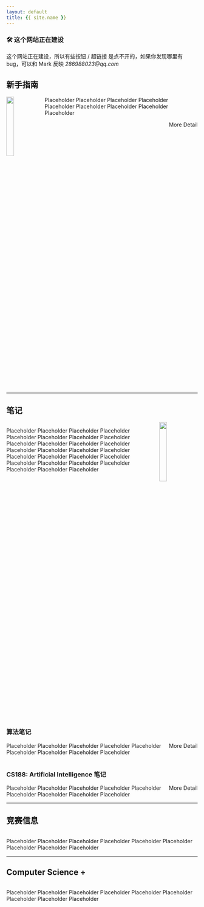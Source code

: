 ```yaml
---
layout: default
title: {{ site.name }}
---
```


<div class="info">
  <h3>🛠 这个网站正在建设</h3>
  <p>这个网站正在建设，所以有些按钮 / 超链接 是点不开的，如果你发现哪里有bug，可以和 Mark 反映 <em>286988023@qq.com</em> </p>
</div>

## 新手指南
<img class="mainPage-img" src="{{ site.baseurl }}/assets/toBeginners.svg" height="20%" width="20%" style="float: left"/>

<p>Placeholder Placeholder Placeholder Placeholder Placeholder Placeholder Placeholder Placeholder Placeholder</p>

<div class="main-button" style="float: right">More Detail</div>
<hr style="clear: both"/>

## 笔记
<div style="clear: both"></div>

<img class="mainPage-img" src="{{ site.baseurl }}/assets/notes.svg" height="20%" width="20%" style="float: right"/>
<p>Placeholder Placeholder Placeholder Placeholder Placeholder Placeholder Placeholder Placeholder Placeholder Placeholder Placeholder Placeholder Placeholder Placeholder Placeholder Placeholder Placeholder Placeholder Placeholder Placeholder Placeholder Placeholder Placeholder Placeholder Placeholder Placeholder Placeholder</p>
<!--<div class="main-button" style="float: left">More Detail</div>-->
<div style="clear: both"></div>

### 算法笔记

<div class="main-button" style="float: right">More Detail</div>
<p>Placeholder Placeholder Placeholder Placeholder Placeholder Placeholder Placeholder Placeholder Placeholder</p>
<div style="clear: both"></div>

### CS188: Artificial Intelligence 笔记

<div class="main-button" style="float: right">More Detail</div>
<p>Placeholder Placeholder Placeholder Placeholder Placeholder Placeholder Placeholder Placeholder Placeholder</p>

<hr style="clear: both"/>

## 竞赛信息
<div style="clear: both"></div>

<p>Placeholder Placeholder Placeholder Placeholder Placeholder Placeholder Placeholder Placeholder Placeholder</p>
<hr style="clear: both"/>

## Computer Science +
<div style="clear: both"></div>

<p>Placeholder Placeholder Placeholder Placeholder Placeholder Placeholder Placeholder Placeholder Placeholder</p>


